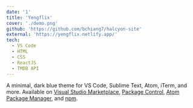 ```yaml
---
date: '1'
title: 'Yengflix'
cover: './demo.png'
github: 'https://github.com/bchiang7/halcyon-site'
external: 'https://yengflix.netlify.app/'
tech:
  - VS Code
  - HTML
  - CSS
  - ReactJS
  - TMDB API
---
```


A minimal, dark blue theme for VS Code, Sublime Text, Atom, iTerm, and more. Available on [Visual Studio Marketplace](https://marketplace.visualstudio.com/items?itemName=brittanychiang.halcyon-vscode), [Package Control](https://packagecontrol.io/packages/Halcyon%20Theme), [Atom Package Manager](https://atom.io/themes/halcyon-syntax), and [npm](https://www.npmjs.com/package/hyper-halcyon-theme).

